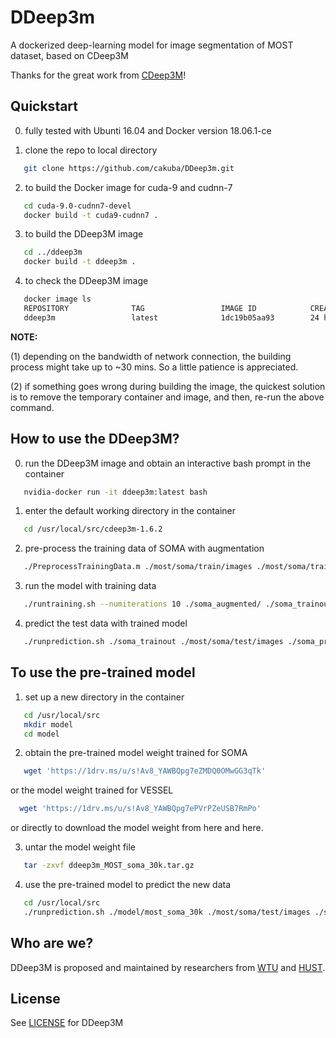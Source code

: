 [license]: https://github.com/cakuba/DDeep3m/blob/master/LICENSE

# DDeep3m

A dockerized deep-learning model for image segmentation of MOST dataset, based on CDeep3M

Thanks for the great work from <a href="https://github.com/CRBS/cdeep3m" target="_blank">CDeep3M</a>!

## Quickstart

0. fully tested with Ubunti 16.04 and Docker version 18.06.1-ce

1. clone the repo to local directory 
```Bash
   git clone https://github.com/cakuba/DDeep3m.git
```
2. to build the Docker image for cuda-9 and cudnn-7
```Bash
   cd cuda-9.0-cudnn7-devel 
   docker build -t cuda9-cudnn7 .
```   
3. to build the DDeep3M image
```Bash
   cd ../ddeep3m
   docker build -t ddeep3m .
```   
4. to check the DDeep3M image
```Bash
   docker image ls
   REPOSITORY              TAG                 IMAGE ID            CREATED             SIZE
   ddeep3m                 latest              1dc19b05aa93        24 hours ago        4.4GB
```

**NOTE:**

(1) depending on the bandwidth of network connection, the building process might take up to ~30 mins. So a little patience is appreciated.

(2) if something goes wrong during building the image, the quickest solution is to remove the temporary container and image, and then, re-run the above command.


## How to use the DDeep3M?

0. run the DDeep3M image and obtain an interactive bash prompt in the container
```Bash
   nvidia-docker run -it ddeep3m:latest bash
```
1. enter the default working directory in the container
```Bash
   cd /usr/local/src/cdeep3m-1.6.2
```
2. pre-process the training data of SOMA with augmentation
```Bash
   ./PreprocessTrainingData.m ./most/soma/train/images ./most/soma/train/labels ./soma_augmented/ 
```   
3. run the model with training data
```Bash
   ./runtraining.sh --numiterations 10 ./soma_augmented/ ./soma_trainout 
```   
4. predict the test data with trained model
```Bash
   ./runprediction.sh ./soma_trainout ./most/soma/test/images ./soma_predictout/ 
```   

## To use the pre-trained model

1. set up a new directory in the container
```Bash
   cd /usr/local/src
   mkdir model
   cd model
```

2. obtain the pre-trained model weight trained for SOMA
```Bash
   wget 'https://1drv.ms/u/s!Av8_YAWBQpg7eZMDQ0OMwGG3qTk'
``` 
   or the model weight trained for VESSEL
 ```Bash
   wget 'https://1drv.ms/u/s!Av8_YAWBQpg7ePVrPZeUSB7RmPo'
```  
   or directly to download the model weight from <a herf="https://1drv.ms/u/s!Av8_YAWBQpg7eZMDQ0OMwGG3qTk">here</a> and <a herf="https://1drv.ms/u/s!Av8_YAWBQpg7ePVrPZeUSB7RmPo">here</a>.

3. untar the model weight file
```Bash
   tar -zxvf ddeep3m_MOST_soma_30k.tar.gz
``` 

4. use the pre-trained model to predict the new data
```Bash
   cd /usr/local/src
   ./runprediction.sh ./model/most_soma_30k ./most/soma/test/images ./soma_predictout/ 
``` 

## Who are we?

DDeep3M is proposed and maintained by researchers from  <a href="http://www.wtu.edu.cn" target="_blank">WTU</a> and <a href="http://www.wnlo.cn/"  target="_blank">HUST</a>.

## License

See [LICENSE][license] for DDeep3M
